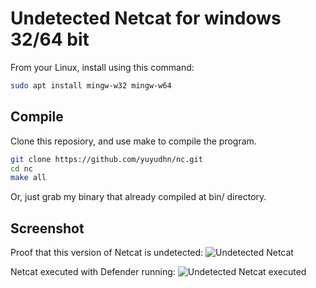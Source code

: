 # Undetected Netcat for windows 32/64 bit

From your Linux, install using this command:
```bash
sudo apt install mingw-w32 mingw-w64
```

## Compile
Clone this reposiory, and use make to compile the program.
```bash
git clone https://github.com/yuyudhn/nc.git
cd nc
make all
```

Or, just grab my binary that already compiled at bin/ directory.

## Screenshot
Proof that this version of Netcat is undetected:
![Undetected Netcat](https://blogger.googleusercontent.com/img/b/R29vZ2xl/AVvXsEjOO9SefXhS2X_ynlbLmMFMfvLDqKOyHUDPX9f1KbmUkxyuNN2n7lbCYKPYxNCjFOTEUTowr2FUiYpngamJjDjNbXAxUuaatMuoO4gxAXQbH0r-2xNii7snLAAliHaUptyBJs_xZMK4bued4MpqMmR2MrvhrwKhMgGpEll3zrJiFisZqNG3DNh_xxI9C8Q/s812/)

Netcat executed with Defender running:
![Undetected Netcat executed](https://blogger.googleusercontent.com/img/b/R29vZ2xl/AVvXsEgbqMFt62-bjuAWxmjPbb1AEDbXem9r9KhHTV35-o5KCMo1b1lyClIclI8ENCsIgc8xdTSvIV-CFCjrcwwdsZls0RfO5Adf81ZQt7VYNRqHfHpYck6FFT_4VRSG8Pppk1CNnQ2k59Cr7_Vqshv4tqi0h7Wlglx-IwGWZQwgIvvg_ObCi3DUx3S1Bw04Pn4/s1200)